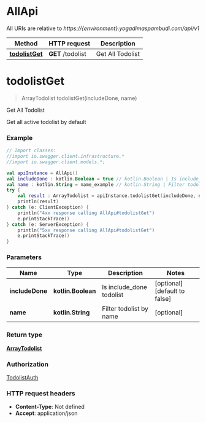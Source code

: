 # AllApi

All URIs are relative to *https://{environment}.yogadimaspambudi.com/api/v1*

Method | HTTP request | Description
------------- | ------------- | -------------
[**todolistGet**](AllApi.md#todolistGet) | **GET** /todolist | Get All Todolist

<a name="todolistGet"></a>
# **todolistGet**
> ArrayTodolist todolistGet(includeDone, name)

Get All Todolist

Get all active todolist by default

### Example
```kotlin
// Import classes:
//import io.swagger.client.infrastructure.*
//import io.swagger.client.models.*;

val apiInstance = AllApi()
val includeDone : kotlin.Boolean = true // kotlin.Boolean | Is include_done todolist
val name : kotlin.String = name_example // kotlin.String | Filter todolist by name
try {
    val result : ArrayTodolist = apiInstance.todolistGet(includeDone, name)
    println(result)
} catch (e: ClientException) {
    println("4xx response calling AllApi#todolistGet")
    e.printStackTrace()
} catch (e: ServerException) {
    println("5xx response calling AllApi#todolistGet")
    e.printStackTrace()
}
```

### Parameters

Name | Type | Description  | Notes
------------- | ------------- | ------------- | -------------
 **includeDone** | **kotlin.Boolean**| Is include_done todolist | [optional] [default to false]
 **name** | **kotlin.String**| Filter todolist by name | [optional]

### Return type

[**ArrayTodolist**](ArrayTodolist.md)

### Authorization

[TodolistAuth](../README.md#TodolistAuth)

### HTTP request headers

 - **Content-Type**: Not defined
 - **Accept**: application/json

